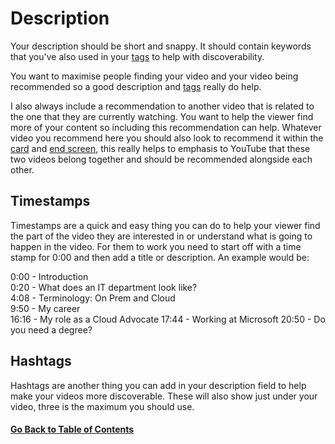 # Description

Your description should be short and snappy.  It should contain keywords that you've also used in your [tags](https://github.com/weeyin83/youtube-video-success/blob/main/tags/readme.md) to help with discoverability. 

You want to maximise people finding your video and your video being recommended so a good description and [tags](https://github.com/weeyin83/youtube-video-success/blob/main/tags/readme.md) really do help.

I also always include a recommendation to another video that is related to the one that they are currently watching. You want to help the viewer find more of your content so including this recommendation can help.  Whatever video you recommend here you should also look to recommend it within the [card](https://github.com/weeyin83/youtube-video-success/blob/main/card/readme.md) and [end screen](https://github.com/weeyin83/youtube-video-success/blob/main/endscreen/readme.md), this really helps to emphasis to YouTube that these two videos belong together and should be recommended alongside each other. 

## Timestamps

Timestamps are a quick and easy thing you can do to help your viewer find the part of the video they are interested in or understand what is going to happen in the video.  For them to work you need to start off with a time stamp for 0:00 and then add a title or description.  An example would be: 

0:00 - Introduction</br>
0:20 - What does an IT department look like?</br>
4:08 - Terminology: On Prem and Cloud</br>
9:50 - My career</br>
16:16 - My role as a Cloud Advocate
17:44 - Working at Microsoft
20:50 - Do you need a degree?

## Hashtags

Hashtags are another thing you can add in your description field to help make your videos more discoverable.  These will also show just under your video, three is the maximum you should use. 

#### [Go Back to Table of Contents](https://github.com/weeyin83/youtube-video-success/blob/main/README.md)
